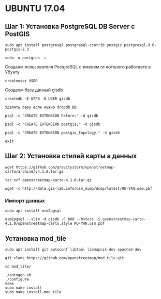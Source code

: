 # UBUNTU 17.04
## Шаг 1: Установка PostgreSQL DB Server с PostGIS

```
sudo apt install postgresql postgresql-contrib postgis postgresql-9.6-postgis-2.3
```

```
sudo -u postgres -i
```

Создаем пользователя PostgreSQL с именем от которого работаете в Убунту
```
createuser USER
```

Создаем базу данный gisdb

```
createdb -E UTF8 -O USER gisdb

Удалить базу если нужно dropdb DB
```

```
psql -c "CREATE EXTENSION hstore;" -d gisdb

psql -c "CREATE EXTENSION postgis;" -d gisdb

psql -c "CREATE EXTENSION postgis_topology;" -d gisdb

exit
```
## Шаг 2: Установка стилей карты а данных

```
wget https://github.com/gravitystorm/openstreetmap-carto/archive/v4.1.0.tar.gz

tar xvf openstreetmap-carto-4.1.0.tar.gz

wget -c http://data.gis-lab.info/osm_dump/dump/latest/RU-YAN.osm.pbf
```

### Импорт данных 

```
sudo apt install osm2pgsql

osm2pgsql --slim -d gisdb -C 600 --hstore -S openstreetmap-carto-4.1.0/openstreetmap-carto.style RU-YAN.osm.pbf
```

## Установка mod_tile

```
sudo apt install git autoconf libtool libmapnik-dev apache2-dev

git clone https://github.com/openstreetmap/mod_tile.git

cd mod_tile/

./autogen.sh
./configure
make
sudo make install
sudo make install-mod_tile
```